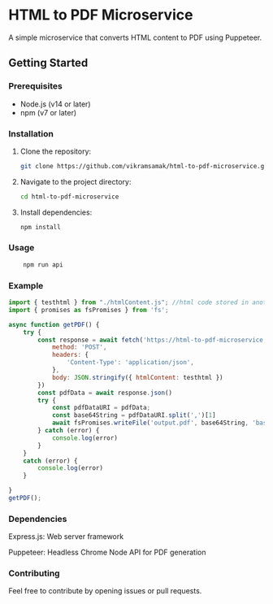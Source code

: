 # HTML to PDF Microservice

A simple microservice that converts HTML content to PDF using Puppeteer.

## Getting Started

### Prerequisites

- Node.js (v14 or later)
- npm (v7 or later)

### Installation

1. Clone the repository:

   ```bash
   git clone https://github.com/vikramsamak/html-to-pdf-microservice.git

2. Navigate to the project directory:

    ```bash
    cd html-to-pdf-microservice

3. Install dependencies:

    ```bash
    npm install

### Usage

```bash
    npm run api
```

### Example

```javascript
import { testhtml } from "./htmlContent.js"; //html code stored in another js file as string
import { promises as fsPromises } from 'fs';

async function getPDF() {
    try {
        const response = await fetch('https://html-to-pdf-microservice.onrender.com/convert', {
            method: 'POST',
            headers: {
                'Content-Type': 'application/json',
            },
            body: JSON.stringify({ htmlContent: testhtml })
        })
        const pdfData = await response.json()
        try {
            const pdfDataURI = pdfData;
            const base64String = pdfDataURI.split(',')[1]
            await fsPromises.writeFile('output.pdf', base64String, 'base64');
        } catch (error) {
            console.log(error)
        }
    }
    catch (error) {
        console.log(error)
    }

}
getPDF();
```

### Dependencies

Express.js: Web server framework

Puppeteer: Headless Chrome Node API for PDF generation

### Contributing

Feel free to contribute by opening issues or pull requests.
